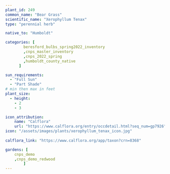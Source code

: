 ```yaml
---
plant_id: 249 
common_name: "Bear Grass"
scientific_name: "Xerophyllum Tenax"
type: "perennial herb"

native_to: "Humboldt"

categories: [
        beresford_bulbs_spring2022_inventory
        ,cnps_master_inventory
        ,cnps_2022_spring
        ,humboldt_county_native
      ]

sun_requirements:
  - "Full Sun"
  - "Part Shade"
# min then max in feet
plant_size:
  - height: 
    - 2 
    - 3

icon_attribution: 
    name: "Calflora"
    url: "https://www.calflora.org/entry/occdetail.html?seq_num=gp7926"
icon: "/assets/images/plants/xerophyllum_tenax_icon.jpg"
 
calflora_link: "https://www.calflora.org/app/taxon?crn=8368"

gardens: [
    cnps_demo
    ,cnps_demo_redwood
        ]
---
```

